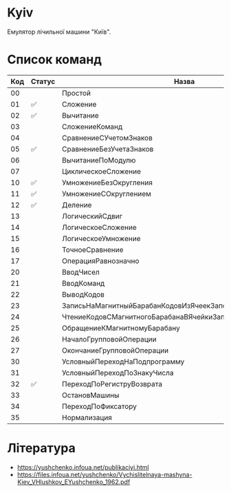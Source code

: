 # Kyiv

Емулятор лічильної машини "Київ".

# Список команд

| Код | Статус | Назва |
| --- | ------ | ------|
| 00 | | Простой |
| 01 | :white_check_mark: | Сложение |
| 02 | :white_check_mark: | Вычитание | 
| 03 | | СложениеКоманд |
| 04 | | СравнениеСУчетомЗнаков |
| 05 | :white_check_mark: | СравнениеБезУчетаЗнаков |
| 06 | | ВычитаниеПоМодулю |
| 07 | | ЦиклическоеСложение |
| 10 | :white_check_mark: | УмножениеБезОкругления |
| 11 | :white_check_mark: | УмножениеСОкруглением |
| 12 | :white_check_mark: | Деление |
| 13 | | ЛогическийСдвиг |
| 14 | | ЛогическоеСложение |
| 15 | | ЛогическоеУмножение |
| 16 | | ТочноеСравнение |
| 17 | | ОперацияРавнозначно |
| 20 | | ВводЧисел |
| 21 | | ВводКоманд |
| 22 | | ВыводКодов |
| 23 | | ЗаписьНаМагнитныйБарабанКодовИзЯчеекЗапоминающегоУстройств |
| 24 | | ЧтениеКодовСМагнитногоБарабанаВЯчейкиЗапоминающегоУстройства |
| 25 | | ОбращениеКМагнитномуБарабану |
| 26 | | НачалоГрупповойОперации |
| 27 | | ОкончаниеГрупповойОперации |
| 30 | | УсловныйПереходНаПодпрограмму |
| 31 | | УсловныйПереходПоЗнакуЧисла |
| 32 | :white_check_mark: | ПереходПоРегиструВозврата |
| 33 | | ОстановМашины |
| 34 | | ПереходПоФиксатору |
| 35 | | Нормализация |

# Література

- https://yushchenko.infoua.net/publikaciyi.html
- https://files.infoua.net/yushchenko/Vychislitelnaya-mashyna-Kiev_VHlushkov_EYushchenko_1962.pdf